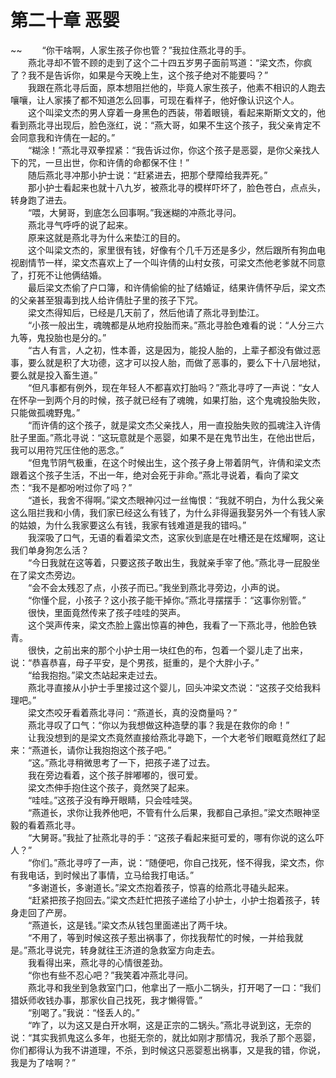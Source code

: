 # 第二十章 恶婴

~~
            　　“你干啥啊，人家生孩子你也管？”我拉住燕北寻的手。<br>　　燕北寻却不管不顾的走到了这个二十四五岁男子面前骂道：“梁文杰，你疯了？我不是告诉你，如果是今天晚上生，这个孩子绝对不能要吗？”<br>　　我跟在燕北寻后面，原本想阻拦他的，毕竟人家生孩子，他素不相识的人跑去嚷嚷，让人家揍了都不知道怎么回事，可现在看样子，他好像认识这个人。<br>　　这个叫梁文杰的男人穿着一身黑色的西装，带着眼镜，看起来斯斯文文的，他看到燕北寻出现后，脸色涨红，说：“燕大哥，如果不生这个孩子，我父亲肯定不会同意我和许倩在一起的。”<br>　　“糊涂！”燕北寻双拳捏紧：“我告诉过你，你这个孩子是恶婴，是你父亲找人下的咒，一旦出世，你和许倩的命都保不住！”<br>　　随后燕北寻冲那小护士说：“赶紧进去，把那个孽障给我弄死。”<br>　　那小护士看起来也就十八九岁，被燕北寻的模样吓坏了，脸色苍白，点点头，转身跑了进去。<br>　　“喂，大舅哥，到底怎么回事啊。”我迷糊的冲燕北寻问。<br>　　燕北寻气呼呼的说了起来。<br>　　原来这就是燕北寻为什么来垫江的目的。<br>　　这个叫梁文杰的，家里很有钱，好像有个几千万还是多少，然后跟所有狗血电视剧情节一样，梁文杰喜欢上了一个叫许倩的山村女孩，可梁文杰他老爹就不同意了，打死不让他俩结婚。<br>　　最后梁文杰偷了户口簿，和许倩偷偷的扯了结婚证，结果许倩怀孕后，梁文杰的父亲甚至狠毒到找人给许倩肚子里的孩子下咒。<br>　　梁文杰得知后，已经是几天前了，然后他请了燕北寻到垫江。<br>　　“小孩一般出生，魂魄都是从地府投胎而来。”燕北寻脸色难看的说：“人分三六九等，鬼投胎也是分的。”<br>　　“古人有言，人之初，性本善，这是因为，能投人胎的，上辈子都没有做过恶事，要么就是积了大功德，这才可以投人胎，而做了恶事的，要么下十八层地狱，要么就是投入畜生道。”<br>　　“但凡事都有例外，现在年轻人不都喜欢打胎吗？”燕北寻哼了一声说：“女人在怀孕一到两个月的时候，孩子就已经有了魂魄，如果打胎，这个鬼魂投胎失败，只能做孤魂野鬼。”<br>　　“而许倩的这个孩子，就是梁文杰父亲找人，用一直投胎失败的孤魂注入许倩肚子里面。”燕北寻说：“这玩意就是个恶婴，如果不是在鬼节出生，在他出世后，我可以用符咒压住他的恶念。”<br>　　“但鬼节阴气极重，在这个时候出生，这个孩子身上带着阴气，许倩和梁文杰跟着这个孩子生活，不出一年，绝对会死于非命。”燕北寻说着，看向了梁文杰：“我不是都吩咐过你了吗？”<br>　　“道长，我舍不得啊。”梁文杰眼神闪过一丝悔恨：“我就不明白，为什么我父亲这么阻拦我和小倩，我们家已经这么有钱了，为什么非得逼我娶另外一个有钱人家的姑娘，为什么我家要这么有钱，我家有钱难道是我的错吗。”<br>　　我深吸了口气，无语的看着梁文杰，这家伙到底是在吐槽还是在炫耀啊，这让我们单身狗怎么活？<br>　　“今日我就在这等着，只要这孩子敢出生，我就亲手宰了他。”燕北寻一屁股坐在了梁文杰旁边。<br>　　“会不会太残忍了点，小孩子而已。”我坐到燕北寻旁边，小声的说。<br>　　“你懂个屁，小孩子？这小孩子能干掉你。”燕北寻摆摆手：“这事你别管。”<br>　　很快，里面竟然传来了孩子哇哇的哭声。<br>　　这个哭声传来，梁文杰脸上露出惊喜的神色，我看了一下燕北寻，他脸色铁青。<br>　　很快，之前出来的那个小护士用一块红色的布，包着一个婴儿走了出来，说：“恭喜恭喜，母子平安，是个男孩，挺重的，是个大胖小子。”<br>　　“给我抱抱。”梁文杰站起来走过去。<br>　　燕北寻直接从小护士手里接过这个婴儿，回头冲梁文杰说：“这孩子交给我料理吧。”<br>　　梁文杰咬牙看着燕北寻问：“燕道长，真的没商量吗？”<br>　　燕北寻叹了口气：“你以为我想做这种造孽的事？我是在救你的命！”<br>　　让我没想到的是梁文杰竟然直接给燕北寻跪下，一个大老爷们眼眶竟然红了起来：“燕道长，请你让我抱抱这个孩子吧。”<br>　　“这。”燕北寻稍微思考了一下，把孩子递了过去。<br>　　我在旁边看着，这个孩子胖嘟嘟的，很可爱。<br>　　梁文杰伸手抱住这个孩子，竟然哭了起来。<br>　　“哇哇。”这孩子没有睁开眼睛，只会哇哇哭。<br>　　“燕道长，求你让我养他吧，不管有什么后果，我都自己承担。”梁文杰眼神坚毅的看着燕北寻。<br>　　“大舅哥。”我扯了扯燕北寻的手：“这孩子看起来挺可爱的，哪有你说的这么吓人？”<br>　　“你们。”燕北寻哼了一声，说：“随便吧，你自己找死，怪不得我，梁文杰，你有我电话，到时候出了事情，立马给我打电话。”<br>　　“多谢道长，多谢道长。”梁文杰抱着孩子，惊喜的给燕北寻磕头起来。<br>　　“赶紧把孩子抱回去。”梁文杰赶忙把孩子递给了小护士，小护士抱着孩子，转身走回了产房。<br>　　“燕道长，这是钱。”梁文杰从钱包里面递出了两千块。<br>　　“不用了，等到时候这孩子惹出祸事了，你找我帮忙的时候，一并给我就是。”燕北寻说完，转身就往王济道的急救室方向走去。<br>　　我看得出来，燕北寻的心情很差劲。<br>　　“你也有些不忍心吧？”我笑着冲燕北寻问。<br>　　燕北寻和我坐到急救室门口，他拿出了一瓶小二锅头，打开喝了一口：“我们猎妖师收钱办事，那家伙自己找死，我才懒得管。”<br>　　“别喝了。”我说：“怪丢人的。”<br>　　“咋了，以为这又是白开水啊，这是正宗的二锅头。”燕北寻说到这，无奈的说：“其实我抓鬼这么多年，也挺无奈的，就比如刚才那情况，我杀了那个恶婴，你们都得认为我不讲道理，不杀，到时候这只恶婴惹出祸事，又是我的错，你说，我是为了啥啊？”<br>　　
	